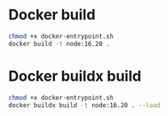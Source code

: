 # Docker build
```sh
chmod +x docker-entrypoint.sh
docker build -t node:16.20 .
```

# Docker buildx build
```sh
chmod +x docker-entrypoint.sh
docker buildx build -t node:16.20 . --load
```
